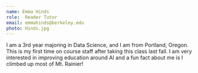 ```yaml
---
name: Emma Hinds
role:  Reader Tutor
email: emmahinds@berkeley.edu
photo: Hinds.jpg
---
```


I am a 3rd year majoring in Data Science, and I am from Portland, Oregon. This is my first time on course staff after taking this class last fall. I am very interested in improving education around AI and a fun fact about me is I climbed up most of Mt. Rainier!
